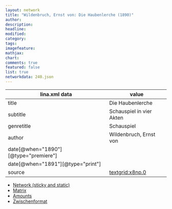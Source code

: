 ```yaml
---
layout: network
title: "Wildenbruch, Ernst von: Die Haubenlerche (1890)"
author:
description:
headline:
modified:
category:
tags:
imagefeature: 
mathjax: 
chart: 
comments: true
featured: false
list: true
networkdata: 240.json
---
```

lina.xml data  | value
------------- | -------------
title|Die Haubenlerche
subtitle|Schauspiel in vier Akten
genretitle|Schauspiel
author|Wildenbruch, Ernst von
date[@when="1890"][@type="premiere"]|
date[@when="1891"][@type="print"]|
source|[textgrid:x8np.0](https://textgridlab.org/1.0/tgcrud-public/rest/textgrid:x8np.0/data)



* [Network (sticky and static)](/linas/network240)
* [Matrix](/linas/matrix240)
* [Amounts](/linas/amount240)
* [Zwischenformat](/linas/lina240 )
